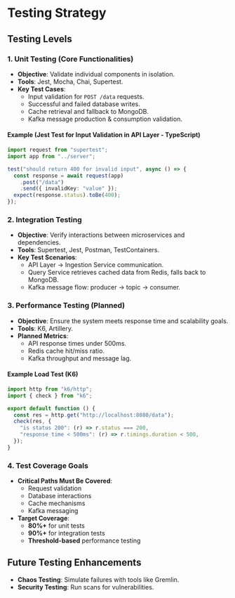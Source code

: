 # Testing Strategy

## **Testing Levels**

### **1. Unit Testing** (Core Functionalities)
- **Objective**: Validate individual components in isolation.
- **Tools**: Jest, Mocha, Chai, Supertest.
- **Key Test Cases**:
  - Input validation for `POST /data` requests.
  - Successful and failed database writes.
  - Cache retrieval and fallback to MongoDB.
  - Kafka message production & consumption validation.

#### **Example (Jest Test for Input Validation in API Layer - TypeScript)**
```typescript
import request from "supertest";
import app from "../server";

test("should return 400 for invalid input", async () => {
  const response = await request(app)
    .post("/data")
    .send({ invalidKey: "value" });
  expect(response.status).toBe(400);
});
```

### **2. Integration Testing**
- **Objective**: Verify interactions between microservices and dependencies.
- **Tools**: Supertest, Jest, Postman, TestContainers.
- **Key Test Scenarios**:
  - API Layer → Ingestion Service communication.
  - Query Service retrieves cached data from Redis, falls back to MongoDB.
  - Kafka message flow: producer → topic → consumer.

### **3. Performance Testing (Planned)**
- **Objective**: Ensure the system meets response time and scalability goals.
- **Tools**: K6, Artillery.
- **Planned Metrics**:
  - API response times under 500ms.
  - Redis cache hit/miss ratio.
  - Kafka throughput and message lag.

#### **Example Load Test (K6)**
```typescript
import http from "k6/http";
import { check } from "k6";

export default function () {
  const res = http.get("http://localhost:8080/data");
  check(res, {
    "is status 200": (r) => r.status === 200,
    "response time < 500ms": (r) => r.timings.duration < 500,
  });
}
```

### **4. Test Coverage Goals**
- **Critical Paths Must Be Covered**:
  - Request validation
  - Database interactions
  - Cache mechanisms
  - Kafka messaging
- **Target Coverage**:
  - **80%+** for unit tests
  - **90%+** for integration tests
  - **Threshold-based** performance testing

## **Future Testing Enhancements**
- **Chaos Testing**: Simulate failures with tools like Gremlin.
- **Security Testing**: Run scans for vulnerabilities.

